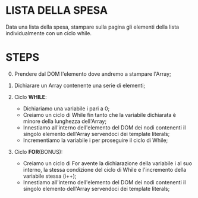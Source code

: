 # LISTA DELLA SPESA
Data una lista della spesa, stampare sulla pagina gli elementi della lista individualmente con un ciclo while.

# STEPS
0. Prendere dal DOM l'elemento dove andremo a stampare l'Array;
1. Dichiarare un Array contenente una serie di elementi;
2. Ciclo **WHILE**:
    - Dichiariamo una variabile i pari a 0;
    - Creiamo un ciclo di While fin tanto che la variabile dichiarata è minore della lunghezza dell'Array;
    - Innestiamo all'interno dell'elemento del DOM dei nodi contenenti il singolo elemento dell'Array servendoci dei template literals;
    - Incrementiamo la variabile i per proseguire il ciclo di While;

3. Ciclo **FOR**(BONUS):
    - Creiamo un ciclo di For avente la dichiarazione della variabile i al suo interno, la stessa condizione del ciclo di While e l'incremento della variabile stessa (i++);
    - Innestiamo all'interno dell'elemento del DOM dei nodi contenenti il singolo elemento dell'Array servendoci dei template literals;